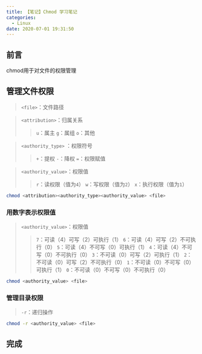 ```yaml
---
title: 【笔记】Chmod 学习笔记
categories:
  - Linux
date: 2020-07-01 19:31:50
---
```


## 前言

chmod用于对文件的权限管理

<!-- more -->

## 管理文件权限

> `<file>`：文件路径

> `<attribution>`：归属关系
>> `u`：属主
>> `g`：属组
>> `o`：其他

> `<authority_type>` ：权限符号
>> `+`：提权
>> `-`：降权
>> `=`：权限赋值

> `<authority_value>`：权限值
>> `r`：读权限（值为`4`）
>> `w`：写权限（值为`2`）
>> `x`：执行权限（值为`1`）

``` sh
chmod <attribution><authority_type><authority_value> <file>
```

### 用数字表示权限值

> `<authority_value>`：权限值
>> `7`：可读（4）可写（2）可执行（1）
>> `6`：可读（4）可写（2）不可执行（0）
>> `5`：可读（4）不可写（0）可执行（1）
>> `4`：可读（4）不可写（0）不可执行（0）
>> `3`：不可读（0）可写（2）可执行（1）
>> `2`：不可读（0）可写（2）不可执行（0）
>> `1`：不可读（0）不可写（0）可执行（1）
>> `0`：不可读（0）不可写（0）不可执行（0）

``` sh
chmod <authority_value> <file>
```

### 管理目录权限

> `-r`：递归操作

``` sh
chmod -r <authority_value> <file>
```

## 完成

